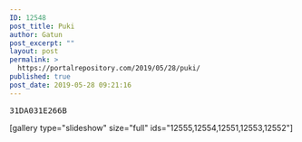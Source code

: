 ```yaml
---
ID: 12548
post_title: Puki
author: Gatun
post_excerpt: ""
layout: post
permalink: >
  https://portalrepository.com/2019/05/28/puki/
published: true
post_date: 2019-05-28 09:21:16
---
```

<pre>31DA031E266B</pre>
[gallery type="slideshow" size="full" ids="12555,12554,12551,12553,12552"]